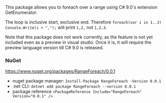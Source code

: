 This package allows you to foreach over a range using C# 9.0's extension GetEnumerator.

The loop is inclusive start, exclusive end. Therefore `foreach(var i in 1..3) Console.Write(i + ",");` will print `1,2,` not `1,2,3`.

Note that this package does not work currently, as the feature is not yet included even as a preview in visual studio. Once it is, it will require the preview language version till C# 9.0 is released.

### NuGet

https://www.nuget.org/packages/RangeForeach/0.0.1

- nuget package manager: `Install-Package RangeForeach -Version 0.0.1`
- .net CLI: `dotnet add package RangeForeach --version 0.0.1`
- package reference `<PackageReference Include="RangeForeach" Version="0.0.1" />`


